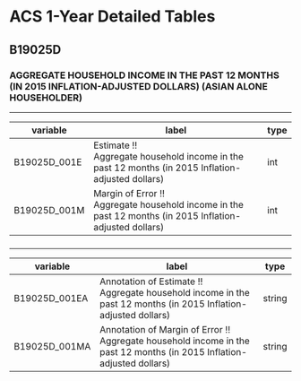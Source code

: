 # ACS 1-Year Detailed Tables

## B19025D

### AGGREGATE HOUSEHOLD INCOME IN THE PAST 12 MONTHS (IN 2015 INFLATION-ADJUSTED DOLLARS) (ASIAN ALONE HOUSEHOLDER)

___

| variable | label | type |
| ----- | ----- | ----- |
| B19025D_001E | Estimate !!<br>Aggregate household income in the past 12 months (in 2015 Inflation-adjusted dollars) | int |
| B19025D_001M | Margin of Error !!<br>Aggregate household income in the past 12 months (in 2015 Inflation-adjusted dollars) | int |
### 

___

| variable | label | type |
| ----- | ----- | ----- |
| B19025D_001EA | Annotation of Estimate !!<br>Aggregate household income in the past 12 months (in 2015 Inflation-adjusted dollars) | string |
| B19025D_001MA | Annotation of Margin of Error !!<br>Aggregate household income in the past 12 months (in 2015 Inflation-adjusted dollars) | string |

